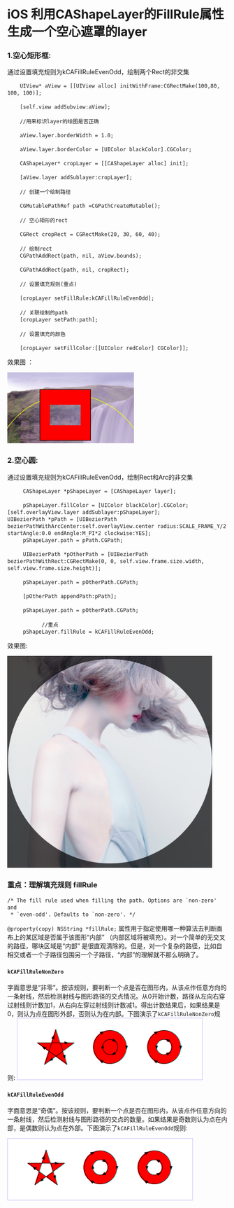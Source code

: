 # iOS 利用CAShapeLayer的FillRule属性生成一个空心遮罩的layer

### 1.空心矩形框:

通过设置填充规则为kCAFillRuleEvenOdd，绘制两个Rect的非交集

```
    UIView* aView = [[UIView alloc] initWithFrame:CGRectMake(100,80, 100, 100)];

    [self.view addSubview:aView];

    //用来标识layer的绘图是否正确

    aView.layer.borderWidth = 1.0;

    aView.layer.borderColor = [UIColor blackColor].CGColor;

    CAShapeLayer* cropLayer = [[CAShapeLayer alloc] init];

    [aView.layer addSublayer:cropLayer];

    // 创建一个绘制路径

    CGMutablePathRef path =CGPathCreateMutable();

    // 空心矩形的rect

    CGRect cropRect = CGRectMake(20, 30, 60, 40);

    // 绘制rect
    CGPathAddRect(path, nil, aView.bounds);

    CGPathAddRect(path, nil, cropRect);

    // 设置填充规则(重点)

    [cropLayer setFillRule:kCAFillRuleEvenOdd];

    // 关联绘制的path
    [cropLayer setPath:path];

    // 设置填充的颜色

    [cropLayer setFillColor:[[UIColor redColor] CGColor]];
```

效果图 ：

![效果图](./images/ca-01.png)

### 2.空心圆:

通过设置填充规则为kCAFillRuleEvenOdd，绘制Rect和Arc的非交集

```
     CAShapeLayer *pShapeLayer = [CAShapeLayer layer];

     pShapeLayer.fillColor = [UIColor blackColor].CGColor;
[self.overlayView.layer addSublayer:pShapeLayer];
UIBezierPath *pPath = [UIBezierPath bezierPathWithArcCenter:self.overlayView.center radius:SCALE_FRAME_Y/2 startAngle:0.0 endAngle:M_PI*2 clockwise:YES];
     pShapeLayer.path = pPath.CGPath;

     UIBezierPath *pOtherPath = [UIBezierPath bezierPathWithRect:CGRectMake(0, 0, self.view.frame.size.width, self.view.frame.size.height)];

     pShapeLayer.path = pOtherPath.CGPath;

     [pOtherPath appendPath:pPath];

     pShapeLayer.path = pOtherPath.CGPath;

           //重点
     pShapeLayer.fillRule = kCAFillRuleEvenOdd;
```
效果图:

![效果图](./images/ca-02.png)

### 重点：理解填充规则 fillRule

```
/* The fill rule used when filling the path. Options are `non-zero' and
 * `even-odd'. Defaults to `non-zero'. */
```

`@property(copy) NSString *fillRule;`
属性用于指定使用哪一种算法去判断画布上的某区域是否属于该图形“内部” （内部区域将被填充）。对一个简单的无交叉的路径，哪块区域是“内部” 是很直观清除的。但是，对一个复杂的路径，比如自相交或者一个子路径包围另一个子路径，“内部”的理解就不那么明确了。

#### `kCAFillRuleNonZero`

字面意思是“非零”。按该规则，要判断一个点是否在图形内，从该点作任意方向的一条射线，然后检测射线与图形路径的交点情况。从0开始计数，路径从左向右穿过射线则计数加1，从右向左穿过射线则计数减1。得出计数结果后，如果结果是0，则认为点在图形外部，否则认为在内部。下图演示了`kCAFillRuleNonZero`规则:
![kCAFillRuleNonZero](./images/ca-03.png)


#### `kCAFillRuleEvenOdd`
字面意思是“奇偶”。按该规则，要判断一个点是否在图形内，从该点作任意方向的一条射线，然后检测射线与图形路径的交点的数量。如果结果是奇数则认为点在内部，是偶数则认为点在外部。下图演示了`kCAFillRuleEvenOdd`规则:

![kCAFillRuleEvenOdd](./images/ca-04.png)
